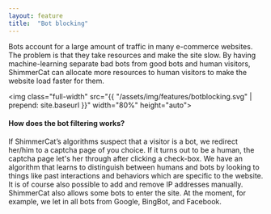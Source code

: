 ```yaml
---
layout: feature
title:  "Bot blocking"
---
```

Bots account for a large amount of traffic in many e-commerce websites. The problem is that they take resources and make the site slow.
By having machine-learning separate bad bots from good bots and human visitors, ShimmerCat can allocate more resources to human visitors to make the website load faster for them.

<img class="full-width" src="{{ "/assets/img/features/botblocking.svg" | prepend: site.baseurl }}" width="80%" height="auto">

#### How does the bot filtering works?
If ShimmerCat’s algorithms suspect that a visitor is a bot, we redirect her/him to a captcha page of you choice. If it turns out to be a human, the captcha page let's her through after clicking a check-box. We have an algorithm that learns to distinguish between humans and bots by looking to things like past interactions and behaviors which are specific to the website. It is of course also possible to add and remove IP addresses manually.
ShimmerCat also allows some bots to enter the site. At the moment, for example, we let in all bots from Google, BingBot, and Facebook. 



